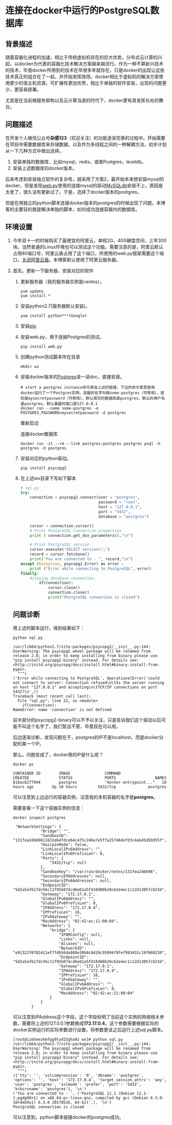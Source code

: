 

# 连接在docker中运行的PostgreSQL数据库

## 背景描述

随着容器化进程的加速，相比于传统虚拟机存在的巨大优势，分布式云计算的兴起，以docker为代表的容器化技术解决方案越来越流行。作为一种不算新兴技术的技术，毕竟docker所用到的技术在早很多年就存在，只是docker的出现让这些技术真正的组合在了一起，并开始发挥效用。docker相比于虚拟机的解决方案使用更少的宿主机资源，可扩展性更加优秀，相比于单独的软件安装，出现的问题更少，更容易部署。

尤其是在当前微服务架构以及云计算当道的时代下，docker更有其发挥长处的舞台。

## 问题描述

在开发个人微信公众号**杂感123**（欢迎关注）的功能逐渐完善的过程中。开始需要在项目中需要数据库来存储数据，以及作为多线程之间的一种解耦方法，初步计划从一下几种方式中做出选择。

1. 安装单独的数据库，比如mysql，redis，或者Postgres，leveldb。
2. 安装上述数据库的docker版本。

后来考虑到安装独立软件的复杂性，就采用了方案2，最开始本来想安装mysql的docker，但是发现[web.py](http://webpy.org)使用的连接mysql的驱动[MySQLdb](https://sourceforge.net/projects/mysql-python/files/)安装不上，原因是太老了，很久没有更新过了。于是，选择了docker版本的postgres。

但是在用独立的python脚本连接docker版本的postgres的时候出现了问题。本博客的主要目的就是解决单独的脚本，如何成功连接容器内的数据库。

## 环境设置

1. 今年双十一的时候购买了最便宜的阿里云，单核2G，40G硬盘空间，三年300块。当然普通的Linux环境也可以测试这个功能。需要注意的是，阿里云默认占用80端口号，阿里云盾占用了这个端口，所使用的web.py框架需要这个端口，[关闭阿里云盾](https://www.feiniaomy.com/post/155.html)。本博客默认使用了阿里云服务器。

2. 首先，更新一下服务器，安装对应的软件

   1. 更新服务器（我的服务器实例是centos）。

      ```shell
      yum update
      yum install *
      ```

   2. 安装python2.7(服务器默认安装)。

      ```
      yum install python***(Google)
      ```

   3. 安装[pip](https://pip.pypa.io/en/stable/installing/)

   4. 安装web.py，用于连接Postgres的测试。

      ```shell
      pip install web.py
      ```

   5. 创建python测试脚本所在目录

      ```shell
      mkdir wx
      ```

   6. 安装docker版本的[Postgres](https://hub.docker.com/_/postgres/)读一读doc，直接安装。

      ```
      # start a postgres instance命令来自上述的链接，下边的命令意思是用docker运行了一个Postgres实例，容器的名字叫做some-postgres（可修改），密码是mysecretpassword（可修改），默认简历的数据库是postgres，默认的用户名是postgres，默认暴露的端口是127.0.0.1
      docker run --name some-postgres -e POSTGRES_PASSWORD=mysecretpassword -d postgres
      ```
      
      重新启动
      
      
      
      连接docker数据库
      ```
      docker run -it --rm --link postgres:postgres postgres psql -h postgres -U postgres
      ```

   7. 安装对应的python驱动。

      ```shell
      pip install psycopg2
      ```

   8. 在上述wx目录下写如下脚本

      ```python
      # sql.py
      try:
          connection = psycopg2.connect(user = "postgres",
                                        password = "root",
                                        host = "127.0.0.1",
                                        port = "5432",
                                        database = "postgres")
      
          cursor = connection.cursor()
          # Print PostgreSQL Connection properties
          print ( connection.get_dsn_parameters(),"\n")
      
          # Print PostgreSQL version
          cursor.execute("SELECT version();")
          record = cursor.fetchone()
          print("You are connected to - ", record,"\n")
      except (Exception, psycopg2.Error) as error :
          print ("Error while connecting to PostgreSQL", error)
      finally:
          #closing database connection.
              if(connection):
                  cursor.close()
                  connection.close()
                  print("PostgreSQL connection is closed")
      ```

   ## 问题诊断

   用上述的脚本运行，得到结果如下：

   ```
   python sql.py
   ```

   ```shell
   /usr/lib64/python2.7/site-packages/psycopg2/__init__.py:144: UserWarning: The psycopg2 wheel package will be renamed from release 2.8; in order to keep installing from binary please use "pip install psycopg2-binary" instead. For details see: <http://initd.org/psycopg/docs/install.html#binary-install-from-pypi>.
     """)
   ('Error while connecting to PostgreSQL', OperationalError('could not connect to server: Connection refused\n\tIs the server running on host "127.0.0.1" and accepting\n\tTCP/IP connections on port 5432?\n',))
   Traceback (most recent call last):
     File "sql.py", line 22, in <module>
       if(connection):
   NameError: name 'connection' is not defined
   ```

    前半部分的psycopg2-binary可以不予以关注，只是告诉我们这个驱动以后可能不叫这个名字了，我们暂且不管，毕竟现在可以用。

   后边逐渐诊断，发现问题在于，postgres的IP不是localhost，而是docker分配的某一个IP。

   那么，问题变成了，docker用的IP是什么呢？

   ```shell
   docker ps
   ```

   ```shell
   CONTAINER ID        IMAGE               COMMAND                  CREATED             STATUS              PORTS                 NAMES
   81bac6277944        postgres            "docker-entrypoint..."   18 hours ago        Up 18 hours         5432/tcp              postgres
   ```

   可以注意到上边运行的容器实例，注意我的本机容器的名字是**postgres**。

   需要查看一下这个容器实例的信息：

   ```
   docker inspect postgres
   ```

   ```shell
    "NetworkSettings": {
               "Bridge": "",
               "SandboxID": "131fea24669611632eb4fdceb4c475c246a7e5ffa25746defd3c4ab45d93d55f",
               "HairpinMode": false,
               "LinkLocalIPv6Address": "",
               "LinkLocalIPv6PrefixLen": 0,
               "Ports": {
                   "5432/tcp": null
               },
               "SandboxKey": "/var/run/docker/netns/131fea246696",
               "SecondaryIPAddresses": null,
               "SecondaryIPv6Addresses": null,
               "EndpointID": "5d2a5af617dc56c11f95b874cd6e61a5f410d00b20c62e4ec1c12d13057c6234",
               "Gateway": "172.17.0.1",
               "GlobalIPv6Address": "",
               "GlobalIPv6PrefixLen": 0,
               "IPAddress": "172.17.0.4",
               "IPPrefixLen": 16,
               "IPv6Gateway": "",
               "MacAddress": "02:42:ac:11:00:04",
               "Networks": {
                   "bridge": {
                       "IPAMConfig": null,
                       "Links": null,
                       "Aliases": null,
                       "NetworkID": "e91322f0782411ef7fdb56da968e30b8c0d19c95894f8fef993431c197660239",
                       "EndpointID": "5d2a5af617dc56c11f95b874cd6e61a5f410d00b20c62e4ec1c12d13057c6234",
                       "Gateway": "172.17.0.1",
                       "IPAddress": "172.17.0.4",
                       "IPPrefixLen": 16,
                       "IPv6Gateway": "",
                       "GlobalIPv6Address": "",
                       "GlobalIPv6PrefixLen": 0,
                       "MacAddress": "02:42:ac:11:00:04"
                   }
               }
           }
   ```

   可以注意到IPAddress这个字段，这个字段标明了当前这个实例的网络相关参数，需要将上述的127.0.0.1参数换成**172.17.0.4**，这个参数需要根据实际的docker实例运行的实际参数进行设置，将参数更该之后运行上述sql.py脚本。

   ```shell
   [root@izm5eezkmfgg9tyd15gha9z wx]# python sql.py
   /usr/lib64/python2.7/site-packages/psycopg2/__init__.py:144: UserWarning: The psycopg2 wheel package will be renamed from release 2.8; in order to keep installing from binary please use "pip install psycopg2-binary" instead. For details see: <http://initd.org/psycopg/docs/install.html#binary-install-from-pypi>.
     """)
   ({'tty': '', 'sslcompression': '0', 'dbname': 'postgres', 'options': '', 'host': '172.17.0.4', 'target_session_attrs': 'any', 'user': 'postgres', 'sslmode': 'prefer', 'port': '5432', 'krbsrvname': 'postgres'}, '\n')
   ('You are connected to - ', ('PostgreSQL 11.1 (Debian 11.1-1.pgdg90+1) on x86_64-pc-linux-gnu, compiled by gcc (Debian 6.3.0-18+deb9u1) 6.3.0 20170516, 64-bit',), '\n')
   PostgreSQL connection is closed
   ```

    可以注意到，python脚本链接docker的postgres成功。


